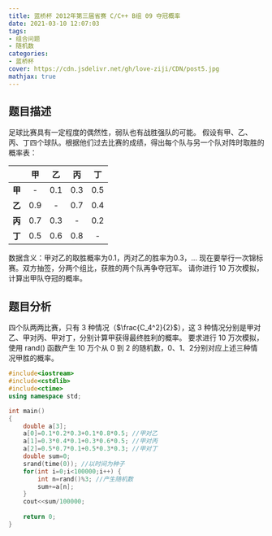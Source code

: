 ```yaml
---
title: 蓝桥杯 2012年第三届省赛 C/C++ B组 09 夺冠概率
date: 2021-03-10 12:07:03
tags:
- 组合问题
- 随机数
categories:
- 蓝桥杯
cover: https://cdn.jsdelivr.net/gh/love-ziji/CDN/post5.jpg
mathjax: true
---
```


## 题目描述

足球比赛具有一定程度的偶然性，弱队也有战胜强队的可能。
假设有甲、乙、丙、丁四个球队。根据他们过去比赛的成绩，得出每个队与另一个队对阵时取胜的概率表：

|        |  甲  |  乙  |  丙  |  丁  |
| :----: | :--: | :--: | :--: | :--: |
| **甲** |  -   | 0.1  | 0.3  | 0.5  |
| **乙** | 0.9  |  -   | 0.7  | 0.4  |
| **丙** | 0.7  | 0.3  |  -   | 0.2  |
| **丁** | 0.5  | 0.6  | 0.8  |  -   |

数据含义：甲对乙的取胜概率为0.1，丙对乙的胜率为0.3，...
现在要举行一次锦标赛。双方抽签，分两个组比，获胜的两个队再争夺冠军。
请你进行 10 万次模拟，计算出甲队夺冠的概率。

## 题目分析

四个队两两比赛，只有 3 种情况（$\frac{C_4^2}{2}$），这 3 种情况分别是甲对乙、甲对丙、甲对丁，分别计算甲获得最终胜利的概率。
要求进行 10 万次模拟，使用 rand() 函数产生 10 万个从 0 到 2 的随机数，0、1、2分别对应上述三种情况甲胜的概率。

```c++
#include<iostream>
#include<cstdlib>
#include<ctime>
using namespace std;

int main()
{
	double a[3];
	a[0]=0.1*0.2*0.3+0.1*0.8*0.5; //甲对乙
	a[1]=0.3*0.4*0.1+0.3*0.6*0.5; //甲对丙
	a[2]=0.5*0.7*0.1+0.5*0.3*0.3; //甲对丁
	double sum=0;
	srand(time(0)); //以时间为种子
	for(int i=0;i<100000;i++) {
		int n=rand()%3; //产生随机数
		sum+=a[n];
	}
	cout<<sum/100000;
	
	return 0;
}
```
